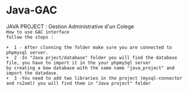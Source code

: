 # Java-GAC  

JAVA PROJECT : Gestion Administrative d'un Colege  
`How to use GAC interface`  
`follow the steps :`  
```
+  1 - After clonning the folder make sure you are connected to phpmysql server.  
+  2 -In "Java prject/database" folder you will find the database file, you have to import it in the your phpmySql server
by creating a bew database with the same name "java_project" and import the datadase.  
+  3 -You need to add two libraries in the project (mysql-connector and rs2xml) you will find them in "Java project" folder
```

